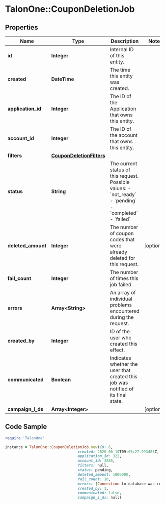 # TalonOne::CouponDeletionJob

## Properties

Name | Type | Description | Notes
------------ | ------------- | ------------- | -------------
**id** | **Integer** | Internal ID of this entity. | 
**created** | **DateTime** | The time this entity was created. | 
**application_id** | **Integer** | The ID of the Application that owns this entity. | 
**account_id** | **Integer** | The ID of the account that owns this entity. | 
**filters** | [**CouponDeletionFilters**](CouponDeletionFilters.md) |  | 
**status** | **String** | The current status of this request. Possible values: - &#x60;not_ready&#x60; - &#x60;pending&#x60; - &#x60;completed&#x60; - &#x60;failed&#x60;  | 
**deleted_amount** | **Integer** | The number of coupon codes that were already deleted for this request. | [optional] 
**fail_count** | **Integer** | The number of times this job failed. | 
**errors** | **Array&lt;String&gt;** | An array of individual problems encountered during the request. | 
**created_by** | **Integer** | ID of the user who created this effect. | 
**communicated** | **Boolean** | Indicates whether the user that created this job was notified of its final state. | 
**campaign_i_ds** | **Array&lt;Integer&gt;** |  | [optional] 

## Code Sample

```ruby
require 'TalonOne'

instance = TalonOne::CouponDeletionJob.new(id: 6,
                                 created: 2020-06-10T09:05:27.993483Z,
                                 application_id: 322,
                                 account_id: 3886,
                                 filters: null,
                                 status: pending,
                                 deleted_amount: 1000000,
                                 fail_count: 10,
                                 errors: [Connection to database was reset, failed to delete codes],
                                 created_by: 1,
                                 communicated: false,
                                 campaign_i_ds: null)
```


